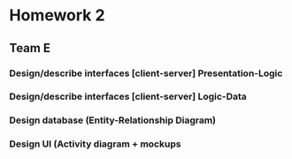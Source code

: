 # **Homework 2** #  
## Team E ##  
### **Design/describe interfaces [client-server] Presentation-Logic** ###  
### Design/describe interfaces [client-server] Logic-Data ###  
### Design database (Entity-Relationship Diagram) ###  
### Design UI (Activity diagram + mockups ###  
